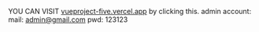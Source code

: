 YOU CAN VISIT [vueproject-five.vercel.app](https://vueproject-five.vercel.app/) by clicking this.
admin account:
mail: admin@gmail.com
pwd: 123123
